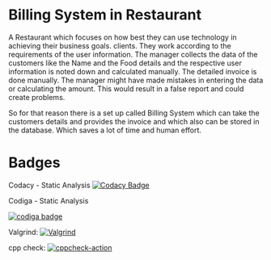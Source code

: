# Billing System in Restaurant

A Restaurant which focuses on how best they can use technology in achieving their business goals. clients. They work according to the requirements of the user information. The manager collects the data of the customers like the Name and the Food details and the respective user information is noted down and calculated manually. The detailed invoice is done manually. The manager might have made mistakes in entering the data or calculating the amount. This would result in a false report and could create problems.

So for that reason there is a set up called Billing System which can take the customers details and provides the invoice and which also can be stored in the database.
Which saves a lot of time and human effort.

#  Badges

Codacy - Static Analysis
[![Codacy Badge](https://app.codacy.com/project/badge/Grade/3978a72c0cf54c718d731d895484b35f)](https://www.codacy.com/gh/UppalaNandana/M1_Project_Billing_System/dashboard?utm_source=github.com&amp;utm_medium=referral&amp;utm_content=UppalaNandana/M1_Project_Billing_System&amp;utm_campaign=Badge_Grade)

Codiga - Static Analysis

  
   <a href="https://app.codiga.io/public/user/github/UppalaNandana">
   <img src="https://api.codiga.io/public/badge/user/github/UppalaNandana?style=light" alt="codiga badge" />
</a>

Valgrind:
[![Valgrind](https://github.com/UppalaNandana/M1_Project_Billing_System/actions/workflows/Valgrind.yml/badge.svg)](https://github.com/UppalaNandana/M1_Project_Billing_System/actions/workflows/Valgrind.yml)


cpp check:
[![cppcheck-action](https://github.com/UppalaNandana/M1_Project_Billing_System/actions/workflows/c-cpp.yml/badge.svg)](https://github.com/UppalaNandana/M1_Project_Billing_System/actions/workflows/c-cpp.yml)
